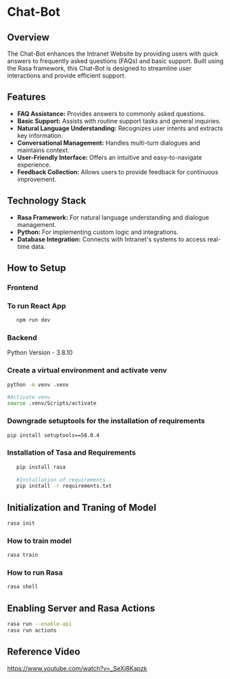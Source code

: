 # Chat-Bot

## Overview

The Chat-Bot enhances the Intranet Website by providing users with quick answers to frequently asked questions (FAQs) and basic support. Built using the Rasa framework, this Chat-Bot is designed to streamline user interactions and provide efficient support.

## Features

- **FAQ Assistance:** Provides answers to commonly asked questions.
- **Basic Support:** Assists with routine support tasks and general inquiries.
- **Natural Language Understanding:** Recognizes user intents and extracts key information.
- **Conversational Management:** Handles multi-turn dialogues and maintains context.
- **User-Friendly Interface:** Offers an intuitive and easy-to-navigate experience.
- **Feedback Collection:** Allows users to provide feedback for continuous improvement.

## Technology Stack

- **Rasa Framework:** For natural language understanding and dialogue management.
- **Python:** For implementing custom logic and integrations.
- **Database Integration:** Connects with Intranet's systems to access real-time data.


## How to Setup

### Frontend

### To run React App 

```bash 
   npm run dev
```

### Backend

Python Version - 3.8.10

### Create a virtual environment and activate venv
```bash
python -m venv .venv

#Activate venv
source .venv/Scripts/activate

```

### Downgrade setuptools for the installation of requirements
```bash
pip install setuptools==58.0.4
```

### Installation of Tasa and Requirements
```bash
   pip install rasa
 
   #Installation of requirements
   pip install -r requirements.txt

```
## Initialization and Traning of Model

```bash
rasa init
```


### How to train model 
```bash
rasa train
```
### How to run Rasa 
```bash
rasa shell
```

## Enabling Server and Rasa Actions
```bash
rasa run --enable-api
rasa run actions
```

## Reference Video 
https://www.youtube.com/watch?v=_SeXj8Kapzk

